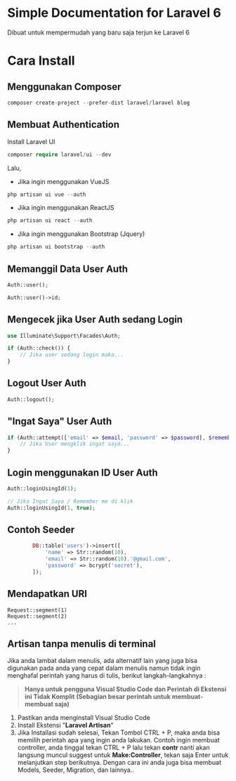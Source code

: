 # Simple Documentation for Laravel 6

Dibuat untuk mempermudah yang baru saja terjun ke Laravel 6

# Cara Install

## Menggunakan Composer
```php
composer create-project --prefer-dist laravel/laravel blog
```

## Membuat Authentication

Install Laravel UI
```php
composer require laravel/ui --dev
```

Lalu,

 - Jika ingin menggunakan VueJS
 ```php
php artisan ui vue --auth
```
 - Jika ingin menggunakan ReactJS
 ```php
php artisan ui react --auth
``` 
 - Jika ingin menggunakan Bootstrap (Jquery)
  ```php
php artisan ui bootstrap --auth
```

## Memanggil Data User Auth
```php
Auth::user();
```
```php
Auth::user()->id;
```
## Mengecek jika User Auth sedang Login
```php
use Illuminate\Support\Facades\Auth;

if (Auth::check()) {
    // Jika user sedang login maka...
}
```
## Logout User Auth
```php
Auth::logout();
```
## "Ingat Saya" User Auth
```php
if (Auth::attempt(['email' => $email, 'password' => $password], $remember)) {
    // Jika User mengklik ingat saya...
}
```

## Login menggunakan ID User Auth
```php
Auth::loginUsingId(1);

// Jika Ingat Saya / Remember me di klik 
Auth::loginUsingId(1, true);
```



## Contoh Seeder
```php
		DB::table('users')->insert([
            'name' => Str::random(10),
            'email' => Str::random(10).'@gmail.com',
            'password' => bcrypt('secret'),
        ]);
```


## Mendapatkan URI 
```
Request::segment(1) 
Request::segment(2) 
...

```


## Artisan tanpa menulis di terminal
Jika anda lambat dalam menulis, ada alternatif lain yang juga bisa digunakan pada anda yang cepat dalam menulis namun tidak ingin menghafal perintah yang harus di tulis, berikut langkah-langkahnya :

> **Hanya untuk pengguna Visual Studio Code dan Perintah di Ekstensi ini Tidak Komplit (Sebagian besar perintah untuk membuat-membuat saja)**

 1. Pastikan anda menginstall Visual Studio Code
 2. Install Ekstensi "**Laravel Artisan**"
 3. Jika Installasi sudah selesai, Tekan Tombol CTRL + P, maka anda bisa memilih perintah apa yang ingin anda lakukan. 
Contoh ingin membuat controller, anda tinggal tekan CTRL + P lalu tekan **contr** nanti akan langsung muncul suggest untuk **Make:Controller**, tekan saja Enter untuk melanjutkan step berikutnya.
Dengan cara ini anda juga bisa membuat Models, Seeder, Migration, dan lainnya..


